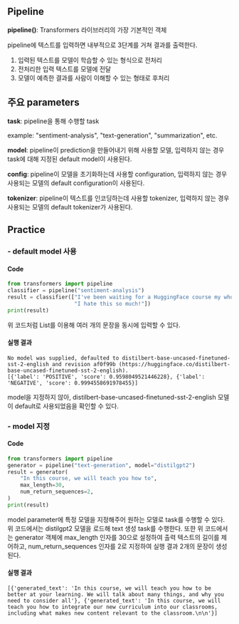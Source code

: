 ## Pipeline

<strong>pipeline()</strong>: Transformers 라이브러리의 가장 기본적인 객체

pipeline에 텍스트를 입력하면 내부적으로 3단계를 거쳐 결과를 출력한다. 

1. 입력된 텍스트를 모델이 학습할 수 있는 형식으로 전처리
2. 전처리한 입력 텍스트를 모델에 전달
3. 모델이 예측한 결과를 사람이 이해할 수 있는 형태로 후처리

## 주요 parameters
<strong>task</strong>: pipeline을 통해 수행할 task

example:  "sentiment-analysis", "text-generation", "summarization", etc.

<strong>model</strong>: pipeline이 prediction을 만들어내기 위해 사용할 모델, 입력하지 않는 경우 task에 대해 지정된 default model이 사용된다.

<strong> config</strong>: pipeline이 모델을 초기화하는데 사용할 configuration, 입력하지 않는 경우 사용되는 모델의 default configuration이 사용된다.

<strong>tokenizer</strong>: pipeline이 텍스트를 인코딩하는데 사용할 tokenizer, 입력하지 않는 경우 사용되는 모델의 default tokenizer가 사용된다. 

## Practice
### - default model 사용
#### Code
```python
from transformers import pipeline
classifier = pipeline("sentiment-analysis")
result = classifier(["I've been waiting for a HuggingFace course my whole life.",
                     "I hate this so much!"])
print(result)
```
위 코드처럼 List를 이용해 여러 개의 문장을 동시에 입력할 수 있다.
#### 실행 결과
```
No model was supplied, defaulted to distilbert-base-uncased-finetuned-sst-2-english and revision af0f99b (https://huggingface.co/distilbert-base-uncased-finetuned-sst-2-english).
[{'label': 'POSITIVE', 'score': 0.9598049521446228}, {'label': 'NEGATIVE', 'score': 0.9994558691978455}]
```
model을 지정하지 않아, distilbert-base-uncased-finetuned-sst-2-english 모델이 default로 사용되었음을 확인할 수 있다. 

### - model 지정
#### Code
```python
from transformers import pipeline
generator = pipeline("text-generation", model="distilgpt2")
result = generator(
    "In this course, we will teach you how to",
    max_length=30,
    num_return_sequences=2,
)
print(result)
```
model parameter에 특정 모델을 지정해주어 원하는 모델로 task를 수행할 수 있다. 위 코드에서는 distilgpt2 모델을 로드해 text 생성 task를 수행한다. 또한 위 코드에서는 generator 객체에 max_length 인자를 30으로 설정하여 출력 텍스트의 길이를 제어하고, num_return_sequences 인자를 2로 지정하여 실행 결과 2개의 문장이 생성된다.
#### 실행 결과
```
[{'generated_text': 'In this course, we will teach you how to be better at your learning. We will talk about many things, and why you need to consider all'}, {'generated_text': 'In this course, we will teach you how to integrate our new curriculum into our classrooms, including what makes new content relevant to the classroom.\n\n'}]
```